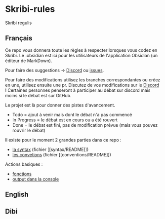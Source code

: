 # Skribi-rules
Skribi regulis

## Français
Ce repo vous donnera toute les règles à respecter lorsques vous codez en Skribi. Le .obsidian est ici pour les utilisateurs de l'application Obsidian (un éditeur de MarkDown).

Pour faire des suggestions -> [Discord](https://discord.gg/gzQR72ZKKm) ou [issues](https://github.com/Dibi-programming-langage/Scribi-rules/issues).

Pour faire des modifications utilisez les branches correspondantes ou créez en une, utilisez ensuite une pr. Discutez de vos modifications sur le [Discord](https://discord.gg/gzQR72ZKKm) ! Certaines personnes penseront à participer au débat sur discord mais moins si le débat est sur GitHub.

Le projet est là pour donner des pistes d'avancement.
* Todo = ajout à venir mais dont le débat n'a pas commencé
* In Progress = le débat est en cours ou a été rouvert
* Done = le débat est fini, pas de modification prévue (mais vous pouvez rouvrir le débat)

Il existe pour le moment 2 grandes parties dans ce repo :
* [la syntax](./syntax/) (fichier [[syntax/README]])
* [les convetions](./conventions/) (fichier [[conventions/README]])

Actions basiques :
* [fonctions](syntax/functions/call)
* [output dans la console](syntax/Input_and_Output/Console/Console_output)

## English


## Dibi

